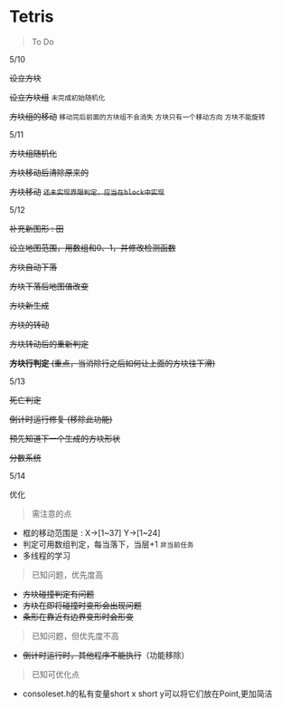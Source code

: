 # Tetris

> To Do

5/10

~~设立方块~~ 

~~设立方块组~~ `未完成初始随机化`

~~方块组的移动~~ `移动完后前面的方块组不会消失` `方块只有一个移动方向` `方块不能旋转`



5/11

~~方块组随机化~~

~~方块移动后清除原来的~~

~~方块移动~~ ~~`还未实现界限判定，应当在block中实现`~~



5/12

~~补充新图形 : 田~~

~~设立地图范围，用数组和0、1，并修改检测函数~~

~~方块自动下落~~

~~方块下落后地图值改变~~

~~方块新生成~~ 

~~方块的转动~~

~~方块转动后的重新判定~~

~~**方块行判定** (重点，当消除行之后如何让上面的方块往下滑)~~



5/13

~~死亡判定~~

~~倒计时运行修复 (移除此功能)~~

~~预先知道下一个生成的方块形状~~

~~分数系统~~



5/14

优化



> 需注意的点

* 框的移动范围是 : X->[1~37] Y->[1~24]
* 判定可用数组判定，每当落下，当层+1 `非当前任务`
* 多线程的学习



> 已知问题，优先度高

* ~~方块碰撞判定有问题~~
* ~~方块在即将碰撞时变形会出现问题~~
* ~~条形在靠近有边界变形时会形变~~



> 已知问题，但优先度不高

* ~~倒计时运行时，其他程序不能执行~~（功能移除）

> 已知可优化点

* consoleset.h的私有变量short x short y可以将它们放在Point,更加简洁
